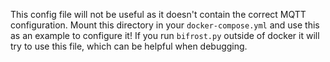 This config file will not be useful as it doesn't
contain the correct MQTT configuration. Mount this
directory in your `docker-compose.yml` and use this
as an example to configure it! If you run `bifrost.py`
outside of docker it will try to use this file, which
can be helpful when debugging.